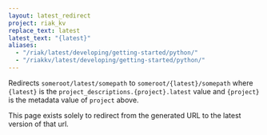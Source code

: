 ```yaml
---
layout: latest_redirect
project: riak_kv
replace_text: latest
latest_text: "{latest}"
aliases:
  - "/riak/latest/developing/getting-started/python/"
  - "/riakkv/latest/developing/getting-started/python/"
---
```


Redirects `someroot/latest/somepath` to `someroot/{latest}/somepath` 
where `{latest}` is the `project_descriptions.{project}.latest` value
and `{project}` is the metadata value of `project` above.

This page exists solely to redirect from the generated URL to the latest version of
that url.


